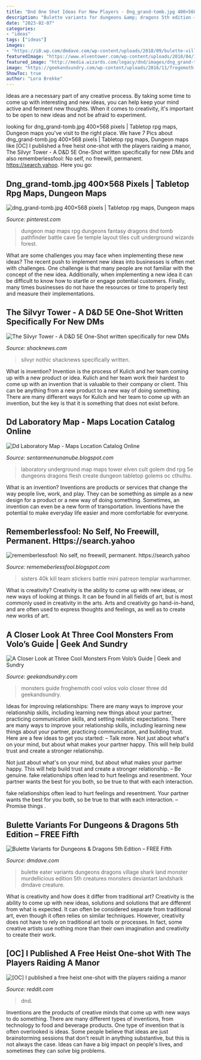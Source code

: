 ```yaml
---
title: "Dnd One Shot Ideas For New Players - Dng_grand-tomb.jpg 400×568 Pixels"
description: "Bulette variants for dungeons &amp; dragons 5th edition – free fifth"
date: "2023-02-07"
categories:
- "ideas"
tags: ["ideas"]
images:
- "https://i0.wp.com/dmdave.com/wp-content/uploads/2018/09/bulette-village-eater-1.jpg?fit=800%2C450&amp;ssl=1"
featuredImage: "https://www.elventower.com/wp-content/uploads/2018/04/172-Golem-Laboratory-L.jpg"
featured_image: "http://media.wizards.com/legacy/dnd/images/dng_grand-tomb.jpg"
image: "https://geekandsundry.com/wp-content/uploads/2016/11/frogemoth.jpg"
ShowToc: true
author: "Lora Brekke"
---
```



Ideas are a necessary part of any creative process. By taking some time to come up with interesting and new ideas, you can help keep your mind active and ferment new thoughts. When it comes to creativity, it's important to be open to new ideas and not be afraid to experiment.

	

		
looking for dng_grand-tomb.jpg 400×568 pixels | Tabletop rpg maps, Dungeon maps you've visit to the right place. We have 7 Pics about dng_grand-tomb.jpg 400×568 pixels | Tabletop rpg maps, Dungeon maps like [OC] I published a free heist one-shot with the players raiding a manor, The Silvyr Tower - A D&amp;D 5E One-Shot written specifically for new DMs and also rememberlessfool: No self, no freewill, permanent. https://search.yahoo. Here you go:
		
    
## Dng_grand-tomb.jpg 400×568 Pixels | Tabletop Rpg Maps, Dungeon Maps

<img loading=lazy src="http://media.wizards.com/legacy/dnd/images/dng_grand-tomb.jpg" onerror="this.onerror=null;this.src='https://tse4.mm.bing.net/th?id=OIP.3gLEMoD-ttEHQfA2ehHTvAHaKh&amp;pid=15.1';" alt="dng_grand-tomb.jpg 400×568 pixels | Tabletop rpg maps, Dungeon maps">

_Source: pinterest.com_

>dungeon map maps rpg dungeons fantasy dragons dnd tomb pathfinder battle cave 5e temple layout tiles cult underground wizards forest. 

	

What are some challenges you may face when implementing these new ideas?
The recent push to implement new ideas into businesses is often met with challenges. One challenge is that many people are not familiar with the concept of the new idea. Additionally, when implementing a new idea it can be difficult to know how to startle or engage potential customers. Finally, many times businesses do not have the resources or time to properly test and measure their implementations.

    
## The Silvyr Tower - A D&amp;D 5E One-Shot Written Specifically For New DMs

<img loading=lazy src="https://shacknews-ugc.s3.amazonaws.com/user/196763/article/2020-12/blogroll_nothic_by_fuugis_de8lxer-fullview.jpg?versionId=MLyBUpej3Y2qEZBDPFFSljfHZ3WKLeht" onerror="this.onerror=null;this.src='https://tse1.mm.bing.net/th?id=OIP.2rXCWmsubQb01ZG2f6TzZwHaEK&amp;pid=15.1';" alt="The Silvyr Tower - A D&amp;D 5E One-Shot written specifically for new DMs">

_Source: shacknews.com_

>silvyr nothic shacknews specifically written. 

	

What is invention?
Invention is the process of Kulich and her team coming up with a new product or idea. Kulich and her team work their hardest to come up with an invention that is valuable to their company or client. This can be anything from a new product to a new way of doing something. There are many different ways for Kulich and her team to come up with an invention, but the key is that it is something that does not exist before.

    
## Dd Laboratory Map - Maps Location Catalog Online

<img loading=lazy src="https://www.elventower.com/wp-content/uploads/2018/04/172-Golem-Laboratory-L.jpg" onerror="this.onerror=null;this.src='https://tse1.mm.bing.net/th?id=OIP.hmW_zELNOdR_QfWluHpkxgHaGu&amp;pid=15.1';" alt="Dd Laboratory Map - Maps Location Catalog Online">

_Source: sentarmeenunanube.blogspot.com_

>laboratory underground map maps tower elven cult golem dnd rpg 5e dungeons dragons flesh create dungeon tabletop golems oc cthulhu. 

	

What is an invention?
Inventions are products or services that change the way people live, work, and play. They can be something as simple as a new design for a product or a new way of doing something. Sometimes, an invention can even be a new form of transportation. Inventions have the potential to make everyday life easier and more comfortable for everyone.

    
## Rememberlessfool: No Self, No Freewill, Permanent. Https://search.yahoo

<img loading=lazy src="https://cascade.madmimi.com/bulk_images/7943548/Primaris-smooth-patreon20191104-31990-1vzzqm7.jpg?1572872561" onerror="this.onerror=null;this.src='https://tse1.mm.bing.net/th?id=OIP.fCzK9PU-u-yW2Skl03npbAHaEp&amp;pid=15.1';" alt="rememberlessfool: No self, no freewill, permanent. https://search.yahoo">

_Source: rememeberlessfool.blogspot.com_

>sisters 40k kill team stickers battle mini patreon templar warhammer. 

	

What is creativity?
Creativity is the ability to come up with new ideas, or new ways of looking at things. It can be found in all fields of art, but is most commonly used in creativity in the arts. Arts and creativity go hand-in-hand, and are often used to express thoughts and feelings, as well as to create new works of art.

    
## A Closer Look At Three Cool Monsters From Volo’s Guide | Geek And Sundry

<img loading=lazy src="https://geekandsundry.com/wp-content/uploads/2016/11/frogemoth.jpg" onerror="this.onerror=null;this.src='https://tse1.mm.bing.net/th?id=OIP.M_BCJpEoZbvh-bpkweTz-wHaDp&amp;pid=15.1';" alt="A Closer Look at Three Cool Monsters From Volo’s Guide | Geek and Sundry">

_Source: geekandsundry.com_

>monsters guide froghemoth cool volos volo closer three dd geekandsundry. 

	

Ideas for improving relationships: There are many ways to improve your relationship skills, including learning new things about your partner, practicing communication skills, and setting realistic expectations.
There are many ways to improve your relationship skills, including learning new things about your partner, practicing communication, and building trust. Here are a few ideas to get you started: 
     – Talk more. Not just about what's on your mind, but about what makes your partner happy. This will help build trust and create a stronger relationship.

Not just about what's on your mind, but about what makes your partner happy. This will help build trust and create a stronger relationship. – Be genuine. fake relationships often lead to hurt feelings and resentment. Your partner wants the best for you both, so be true to that with each interaction.

fake relationships often lead to hurt feelings and resentment. Your partner wants the best for you both, so be true to that with each interaction. – Promise things .

    
## Bulette Variants For Dungeons &amp; Dragons 5th Edition – FREE Fifth

<img loading=lazy src="https://i0.wp.com/dmdave.com/wp-content/uploads/2018/09/bulette-village-eater-1.jpg?fit=800%2C450&amp;ssl=1" onerror="this.onerror=null;this.src='https://tse2.mm.bing.net/th?id=OIP.17I8Lup2xYIdgKkx8eyMrwHaEK&amp;pid=15.1';" alt="Bulette Variants for Dungeons &amp; Dragons 5th Edition – FREE Fifth">

_Source: dmdave.com_

>bulette eater variants dungeons dragons village shark land monster murdellicious edition 5th creatures monsters deviantart landshark dmdave creature. 

	

What is creativity and how does it differ from traditional art?
Creativity is the ability to come up with new ideas, solutions and solutions that are different from what is expected. It can often be considered separate from traditional art, even though it often relies on similar techniques. However, creativity does not have to rely on traditional art tools or processes. In fact, some creative artists use nothing more than their own imagination and creativity to create their work.

    
## [OC] I Published A Free Heist One-shot With The Players Raiding A Manor

<img loading=lazy src="https://preview.redd.it/kotegoljpoe11.jpg?auto=webp&amp;s=eee682019725da267573d8d26a26612fe638136c" onerror="this.onerror=null;this.src='https://tse1.mm.bing.net/th?id=OIP.Zn_7ok9M4BrYNHqnhj8LfQHaJ3&amp;pid=15.1';" alt="[OC] I published a free heist one-shot with the players raiding a manor">

_Source: reddit.com_

>dnd. 

	

Inventions are the products of creative minds that come up with new ways to do something. There are many different types of inventions, from technology to food and beverage products. One type of invention that is often overlooked is ideas. Some people believe that ideas are just brainstorming sessions that don't result in anything substantive, but this is not always the case. Ideas can have a big impact on people's lives, and sometimes they can solve big problems.

